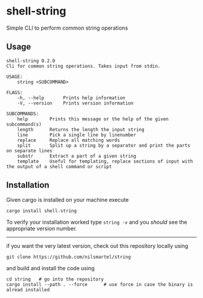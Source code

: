 # shell-string

Simple CLI to perform common string operations

## Usage

```
shell-string 0.2.0
Cli for common string operations. Takes input from stdin.

USAGE:
    string <SUBCOMMAND>

FLAGS:
    -h, --help       Prints help information
    -V, --version    Prints version information

SUBCOMMANDS:
    help        Prints this message or the help of the given subcommand(s)
    length      Returns the length the input string
    line        Pick a single line by linenumber
    replace     Replace all matching words
    split       Split up a string by a separator and print the parts on separate lines
    substr      Extract a part of a given string
    template    Useful for templating, replace sections of input with the output of a shell command or script
```

## Installation

Given cargo is installed on your machine execute

```
cargo install shell-string
```

To verify your installation worked type `string -v` and you _should_ see the appropriate version number.

---

if you want the very latest version, check out this repository locally using

```
git clone https://github.com/nilsmartel/string
```
and build and install the code using

```
cd string   # go into the repository
cargo install --path . --force      # use force in case the binary is alread installed
```
